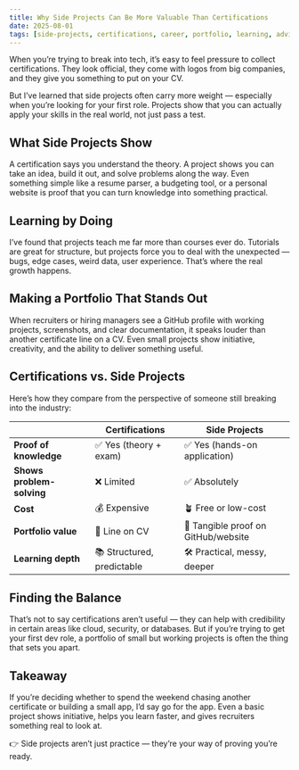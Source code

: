 ```yaml
---
title: Why Side Projects Can Be More Valuable Than Certifications
date: 2025-08-01
tags: [side-projects, certifications, career, portfolio, learning, advice, seo]
---
```


When you’re trying to break into tech, it’s easy to feel pressure to collect certifications. They look official, they come with logos from big companies, and they give you something to put on your CV.

But I’ve learned that side projects often carry more weight — especially when you’re looking for your first role. Projects show that you can actually apply your skills in the real world, not just pass a test.

## What Side Projects Show

A certification says you understand the theory. A project shows you can take an idea, build it out, and solve problems along the way. Even something simple like a resume parser, a budgeting tool, or a personal website is proof that you can turn knowledge into something practical.

## Learning by Doing

I’ve found that projects teach me far more than courses ever do. Tutorials are great for structure, but projects force you to deal with the unexpected — bugs, edge cases, weird data, user experience. That’s where the real growth happens.

## Making a Portfolio That Stands Out

When recruiters or hiring managers see a GitHub profile with working projects, screenshots, and clear documentation, it speaks louder than another certificate line on a CV. Even small projects show initiative, creativity, and the ability to deliver something useful.

## Certifications vs. Side Projects

Here’s how they compare from the perspective of someone still breaking into the industry:

|                     | Certifications                | Side Projects                   |
|---------------------|------------------------------|---------------------------------|
| **Proof of knowledge**      | ✅ Yes (theory + exam)      | ✅ Yes (hands-on application)    |
| **Shows problem-solving**   | ❌ Limited                  | ✅ Absolutely                   |
| **Cost**                   | 💰 Expensive                | 🪴 Free or low-cost             |
| **Portfolio value**        | 🤏 Line on CV               | 🌟 Tangible proof on GitHub/website |
| **Learning depth**         | 📚 Structured, predictable  | 🛠️ Practical, messy, deeper     |

## Finding the Balance

That’s not to say certifications aren’t useful — they can help with credibility in certain areas like cloud, security, or databases. But if you’re trying to get your first dev role, a portfolio of small but working projects is often the thing that sets you apart.

## Takeaway

If you’re deciding whether to spend the weekend chasing another certificate or building a small app, I’d say go for the app. Even a basic project shows initiative, helps you learn faster, and gives recruiters something real to look at.

👉 Side projects aren’t just practice — they’re your way of proving you’re ready.
